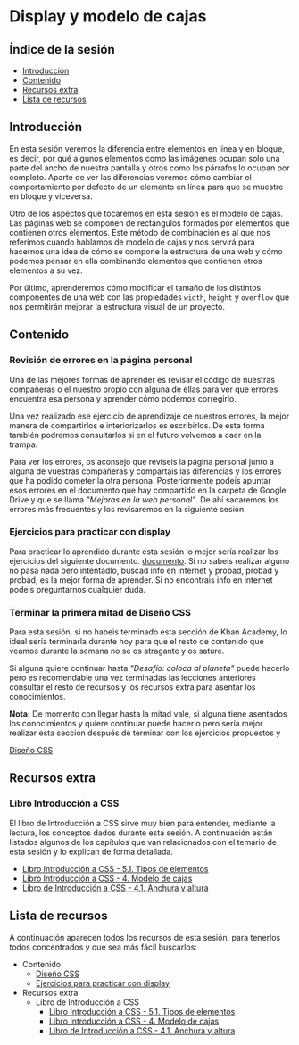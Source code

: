 # Display y modelo de cajas

## Índice de la sesión

- [Introducción](#introduccion)
- [Contenido](#contenido)
- [Recursos extra](#recursos-extra)
- [Lista de recursos](#lista-de-recursos)

## Introducción

En esta sesión veremos la diferencia entre elementos en línea y en bloque, es decir, por qué algunos elementos como las imágenes ocupan solo una parte del ancho de nuestra pantalla y otros como los párrafos lo ocupan por completo. Aparte de ver las diferencias veremos cómo cambiar el comportamiento por defecto de un elemento en línea para que se muestre en bloque y viceversa.

Otro de los aspectos que tocaremos en esta sesión es el modelo de cajas. Las páginas web se componen de rectángulos formados por elementos que contienen otros elementos. Este método de combinación es al que nos referimos cuando hablamos de modelo de cajas y nos servirá para hacernos una idea de cómo se compone la estructura de una web y cómo podemos pensar en ella combinando elementos que contienen otros elementos a su vez.

Por último, aprenderemos cómo modificar el tamaño de los distintos componentes de una web con las propiedades `width`, `height` y `overflow` que nos permitirán mejorar la estructura visual de un proyecto.

## Contenido

### Revisión de errores en la página personal

Una de las mejores formas de aprender es revisar el código de nuestras compañeras o el nuestro propio con alguna de ellas para ver que errores encuentra esa persona y aprender cómo podemos corregirlo.

Una vez realizado ese ejercicio de aprendizaje de nuestros errores, la mejor manera de compartirlos e interiorizarlos es escribirlos. De esta forma también podremos consultarlos si en el futuro volvemos a caer en la trampa.

Para ver los errores, os aconsejo que reviseis la página personal junto a alguna de vuestras compañeras y compartais las diferencias y los errores que ha podido cometer la otra persona. Posteriormente podeis apuntar esos errores en el documento que hay compartido en la carpeta de Google Drive y que se llama _"Mejoras en la web personal"_. De ahí sacaremos los errores más frecuentes y los revisaremos en la siguiente sesión.

### Ejercicios para practicar con display

Para practicar lo aprendido durante esta sesión lo mejor sería realizar los ejercicios del siguiente documento. [documento](https://docs.google.com/document/d/1Kzac6nQ-IGgrrHO24HQDcecsO0tkQ7RvSqfbjXeBqqw/edit?usp=sharing). Si no sabeis realizar alguno no pasa nada pero intentadlo, buscad info en internet y probad, probad y probad, es la mejor forma de aprender. Si no encontrais info en internet podeis preguntarnos cualquier duda.

### Terminar la primera mitad de Diseño CSS

Para esta sesión, si no habeis terminado esta sección de Khan Academy, lo ideal sería terminarla durante hoy para que el resto de contenido que veamos durante la semana no se os atragante y os sature.

Si alguna quiere continuar hasta _"Desafío: coloca al planeta"_ puede hacerlo pero es recomendable una vez terminadas las lecciones anteriores consultar el resto de recursos y los recursos extra para asentar los conocimientos.

**Nota:** De momento con llegar hasta la mitad vale, si alguna tiene asentados los conocimientos y quiere continuar puede hacerlo pero sería mejor realizar esta sección después de terminar con los ejercicios propuestos y

[Diseño CSS](https://es.khanacademy.org/computing/computer-programming/html-css#css-layout-properties)


## Recursos extra

### Libro Introducción a CSS

El libro de Introducción a CSS sirve muy bien para entender, mediante la lectura, los conceptos dados durante esta sesión. A continuación están listados algunos de los capítulos que van relacionados con el temario de esta sesión y lo explican de forma detallada.

- [Libro Introducción a CSS - 5.1. Tipos de elementos](https://librosweb.es/libro/css/capitulo_5/tipos_de_elementos.html)
- [Libro Introducción a CSS - 4. Modelo de cajas](https://librosweb.es/libro/css/capitulo_4.html)
- [Libro de Introducción a CSS - 4.1. Anchura y altura](https://librosweb.es/libro/css/capitulo_4/anchura_y_altura.html)

## Lista de recursos

A continuación aparecen todos los recursos de esta sesión, para tenerlos todos concentrados y que sea más fácil buscarlos:

- Contenido
  - [Diseño CSS](https://es.khanacademy.org/computing/computer-programming/html-css#css-layout-properties)
  - [Ejercicios para practicar con display](https://docs.google.com/document/d/1Kzac6nQ-IGgrrHO24HQDcecsO0tkQ7RvSqfbjXeBqqw/edit?usp=sharing)
- Recursos extra
  - Libro de Introducción a CSS
    - [Libro Introducción a CSS - 5.1. Tipos de elementos](https://librosweb.es/libro/css/capitulo_5/tipos_de_elementos.html)
    - [Libro Introducción a CSS - 4. Modelo de cajas](https://librosweb.es/libro/css/capitulo_4.html)
    - [Libro de Introducción a CSS - 4.1. Anchura y altura](https://librosweb.es/libro/css/capitulo_4/anchura_y_altura.html)
